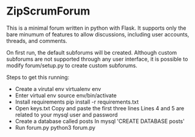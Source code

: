 # ZipScrumForum
This is a minimal forum written in python with Flask. It supports only the bare minumum of features to allow discussions, including user accounts, threads, and comments.

On first run, the default subforums will be created. Although custom subforums are not supported through any user interface, it is possible to modify forum/setup.py to create custom subforums.

Steps to get this running:
* Create a virutal env
virtualenv env
* Enter virtual env
source env/bin/activate
* Install requirements 
pip install -r requirements.txt
* Open keys.txt 
Copy and paste the first three lines
Lines 4 and 5 are related to your mysql user and password
* Create a database called posts
In mysql 'CREATE DATABASE posts'
* Run forum.py
python3 forum.py
